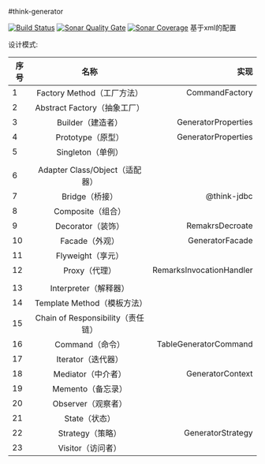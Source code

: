 #think-generator

[![Build Status](https://travis-ci.org/hdhxby/think-framework.svg?branch=develop)](https://travis-ci.org/hdhxby/think-framework)
[![Sonar Quality Gate](https://img.shields.io/sonar/https/sonarcloud.io/think-framework/quality_gate.svg)](https://sonarcloud.io/dashboard?id=think-framework)
[![Sonar Coverage](https://img.shields.io/sonar/https/sonarcloud.io/think-framework/coverage.svg)](https://sonarcloud.io/dashboard?id=think-framework)
基于xml的配置

设计模式:

| 序号   |      名称      |  实现 |
|----------|:-------------:|------:|
| 1 |  Factory Method（工厂方法）| CommandFactory |
| 2 |  Abstract Factory（抽象工厂） |    |
| 3 | Builder（建造者）|    GeneratorProperties |
| 4 |  Prototype（原型） | GeneratorProperties |
| 5 | Singleton（单例） |    |
|  | | |
| 6 |    Adapter Class/Object（适配器）   |    |
| 7 | Bridge（桥接） |   @think-jdbc |
| 8 |  Composite（组合） |  |
| 9 |    Decorator（装饰）   | RemakrsDecroate   |
| 10 |  Facade（外观） | GeneratorFacade |
| 11 |  Flyweight（享元） |  |
| 12 |    Proxy（代理）   |   RemarksInvocationHandler |
| | | | 
| 13 | Interpreter（解释器） |     |
| 14 |  Template Method（模板方法） |  |
| 15 |    Chain of Responsibility（责任链）   |    |
| 16 |  Command（命令） | TableGeneratorCommand |
| 17 |    Iterator（迭代器）   |    |
| 18 | Mediator（中介者） |    GeneratorContext |
| 19 |  Memento（备忘录） |  |
| 20 |    Observer（观察者）   |    |
| 21 |    State（状态）   |    |
| 22 |    Strategy（策略）   |  GeneratorStrategy  |
| 23 |    Visitor（访问者）   |    |
